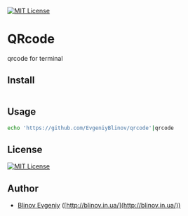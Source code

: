 [![MIT License][license-image]][license-url]

# QRcode
qrcode for terminal

## Install

```sh
```

## Usage

```sh
echo 'https://github.com/EvgeniyBlinov/qrcode'|qrcode
```

## License

[![MIT License][license-image]][license-url]

## Author

- [Blinov Evgeniy](mailto:evgeniy_blinov@mail.ru) ([http://blinov.in.ua/](http://blinov.in.ua/))

[license-image]: http://img.shields.io/badge/license-MIT-blue.svg?style=flat
[license-url]: LICENSE
